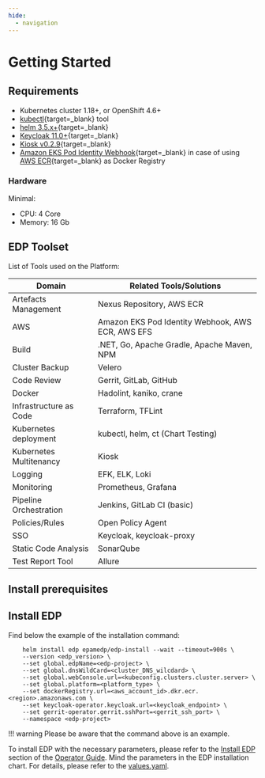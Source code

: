 ```yaml
---
hide:
  - navigation
---
```


# Getting Started

## Requirements

- Kubernetes cluster 1.18+, or OpenShift 4.6+
- [kubectl](https://kubernetes.io/docs/tasks/tools/){target=_blank} tool
- [helm 3.5.x+](https://helm.sh/docs/intro/install/){target=_blank}
- [Keycloak 11.0+](https://www.keycloak.org){target=_blank}
- [Kiosk v0.2.9](https://github.com/loft-sh/kiosk){target=_blank}
- [Amazon EKS Pod Identity Webhook](https://github.com/aws/amazon-eks-pod-identity-webhook){target=_blank} in case of using [AWS ECR](https://aws.amazon.com/ecr/){target=_blank} as Docker Registry

### Hardware

Minimal:

- CPU: 4 Core
- Memory: 16 Gb

## EDP Toolset

List of Tools used on the Platform:

|Domain|Related Tools/Solutions|
|- |- |
|Artefacts Management|Nexus Repository, AWS ECR|
|AWS|Amazon EKS Pod Identity Webhook, AWS ECR, AWS EFS|
|Build|.NET, Go, Apache Gradle, Apache Maven, NPM|
|Cluster Backup|Velero|
|Code Review|Gerrit, GitLab, GitHub |
|Docker|Hadolint, kaniko, crane|
|Infrastructure as Code|Terraform, TFLint|
|Kubernetes deployment|kubectl, helm, ct (Chart Testing)|
|Kubernetes Multitenancy|Kiosk|
|Logging|EFK, ELK, Loki|
|Monitoring|Prometheus, Grafana|
|Pipeline Orchestration|Jenkins, GitLab CI (basic)|
|Policies/Rules|Open Policy Agent|
|SSO|Keycloak, keycloak-proxy|
|Static Code Analysis|SonarQube|
|Test Report Tool|Allure|

## Install prerequisites

## Install EDP

Find below the example of the installation command:

        helm install edp epamedp/edp-install --wait --timeout=900s \
        --version <edp_version> \
        --set global.edpName=<edp-project> \
        --set global.dnsWildCard=<cluster_DNS_wilcdard> \
        --set global.webConsole.url=<kubeconfig.clusters.cluster.server> \
        --set global.platform=<platform_type> \
        --set dockerRegistry.url=<aws_account_id>.dkr.ecr.<region>.amazonaws.com \
        --set keycloak-operator.keycloak.url=<keycloak_endpoint> \
        --set gerrit-operator.gerrit.sshPort=<gerrit_ssh_port> \
        --namespace <edp-project>

!!! warning
    Please be aware that the command above is an example.

To install EDP with the necessary parameters, please refer to the [Install EDP](./operator-guide/install-edp.md) section of the [Operator Guide](https://epam.github.io/edp-install/operator-guide/).
Mind the parameters in the EDP installation chart. For details, please refer to the [values.yaml](https://github.com/epam/edp-install/blob/master/deploy-templates/values.yaml).

